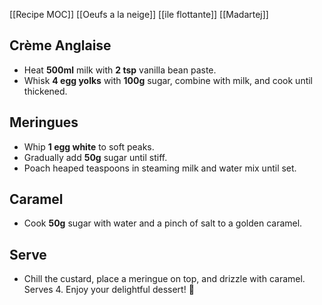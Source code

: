 [[Recipe MOC]]
[[Oeufs a la neige]] 
[[ile flottante]]
[[Madartej]]
## Crème Anglaise
- Heat **500ml** milk with **2 tsp** vanilla bean paste.
- Whisk **4 egg yolks** with **100g** sugar, combine with milk, and cook until thickened.
## Meringues
- Whip **1 egg white** to soft peaks.
- Gradually add **50g** sugar until stiff.
- Poach heaped teaspoons in steaming milk and water mix until set.
## Caramel
- Cook **50g** sugar with water and a pinch of salt to a golden caramel.
## Serve
- Chill the custard, place a meringue on top, and drizzle with caramel. Serves 4. Enjoy your delightful dessert! 🍮
